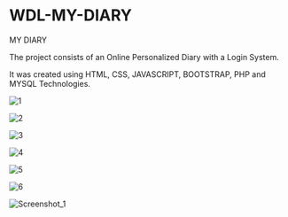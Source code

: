 # WDL-MY-DIARY

MY DIARY

The project consists of an Online Personalized Diary with a Login System.

It was created using HTML, CSS, JAVASCRIPT, BOOTSTRAP, PHP and MYSQL Technologies.


![1](https://user-images.githubusercontent.com/29537650/84148739-07fee280-aa7d-11ea-83e4-86fbc8938b3d.png)


![2](https://user-images.githubusercontent.com/29537650/84148744-09c8a600-aa7d-11ea-89ec-2685208da07f.png)


![3](https://user-images.githubusercontent.com/29537650/84148747-0af9d300-aa7d-11ea-81b3-7f6a4eed4019.png)


![4](https://user-images.githubusercontent.com/29537650/84148751-0c2b0000-aa7d-11ea-81bc-524754d2174f.png)


![5](https://user-images.githubusercontent.com/29537650/84148757-0d5c2d00-aa7d-11ea-82cf-a8ffbc1b34d2.png)


![6](https://user-images.githubusercontent.com/29537650/84148767-0f25f080-aa7d-11ea-8ed1-a30a0260a525.png)


![Screenshot_1](https://user-images.githubusercontent.com/29537650/87233469-3b6abf00-c3e5-11ea-8a07-6989c3cab259.png)



